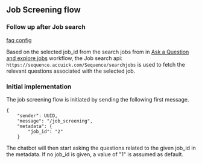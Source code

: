 ## Job Screening flow

### Follow up after Job search
[faq config](/app/rasa/chatbot_data/faq/faq.yml)

Based on the selected job_id from the search jobs from in [Ask a Question and explore jobs](/docs/greet.md) workflow, the Job search api: `https://sequence.accuick.com/Sequence/searchjobs` is used to fetch the relevant questions associated with the selected job.



### Initial implementation
The job screening flow is initiated by sending the following first message.

```
{
    "sender": UUID,
    "message": "/job_screening",
    "metadata": {
        "job_id": "2"
    }

```

The chatbot will then start asking the questions related to the given job_id in the metadata. If no job_id is given, a value of "1" is assumed as default.